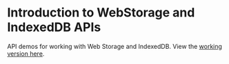 # Introduction to WebStorage and IndexedDB APIs

API demos for working with Web Storage and IndexedDB. View the [working version here](http://craigshoemaker.github.io/webstorage-indexeddb/).
